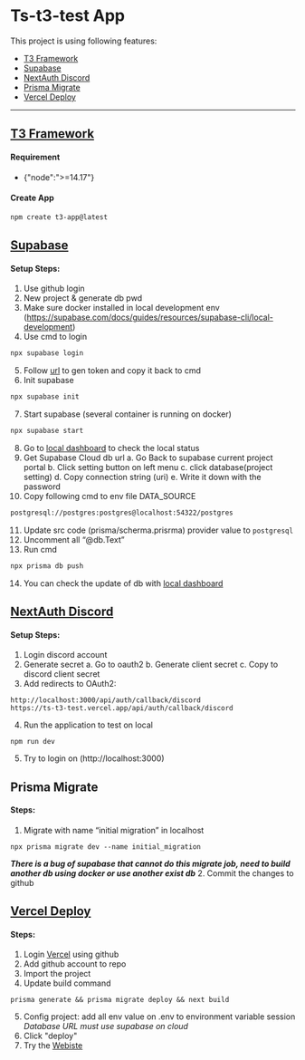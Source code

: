 # Ts-t3-test App

This project is using following features:

- [T3 Framework](#t3-framework)
- [Supabase](#supabase)
- [NextAuth Discord](#nextauth-discord)
- [Prisma Migrate](#prisma-migrate)
- [Vercel Deploy](#vercel-deploy)

---

## [T3 Framework](https://create.t3.gg/)

#### Requirement

- {"node":">=14.17"}

#### Create App

```sh
npm create t3-app@latest
```

## [Supabase](https://supabase.com/)

#### Setup Steps:

1. Use github login
2. New project & generate db pwd
3. Make sure docker installed in local development env (https://supabase.com/docs/guides/resources/supabase-cli/local-development)
4. Use cmd to login
```sh
npx supabase login
```
5. Follow [url](https://app.supabase.com/account/tokens) to gen token and copy it back to cmd
6. Init supabase
```sh
npx supabase init
```
7. Start supabase (several container is running on docker)
```sh
npx supabase start
```
8. Go to [local dashboard](http://localhost:54323) to check the local status
9. Get Supabase Cloud db url
   a. Go Back to supabase current project portal
   b. Click setting button on left menu
   c. click database(project setting)
   d. Copy connection string (uri)
   e. Write it down with the password
10. Copy following cmd to env file DATA_SOURCE
```sh
postgresql://postgres:postgres@localhost:54322/postgres
```
11. Update src code (prisma/scherma.prisrma) provider value to `postgresql`
12. Uncomment all “@db.Text”
13. Run cmd
```sh
npx prisma db push
```
14. You can check the update of db with [local dashboard](localhost:54323)

## [NextAuth Discord](https://discord.com/developers/applications)

#### Setup Steps:

1. Login discord account
2. Generate secret
   a. Go to oauth2
   b. Generate client secret
   c. Copy to discord client secret
3. Add redirects to OAuth2:

```
http://localhost:3000/api/auth/callback/discord
https://ts-t3-test.vercel.app/api/auth/callback/discord
```

4. Run the application to test on local 
```
npm run dev
```
5. Try to login on (http://localhost:3000)

## Prisma Migrate

#### Steps:

1. Migrate with name “initial migration” in localhost 
```
npx prisma migrate dev --name initial_migration
```
   **_There is a bug of supabase that cannot do this migrate job, need to build another db using docker or use another exist db_**
2. Commit the changes to github

## [Vercel Deploy](https://vercel.com/)

#### Steps:

1. Login [Vercel](https://vercel.com/new) using github
2. Add github account to repo
3. Import the project
4. Update build command 
```
prisma generate && prisma migrate deploy && next build
```
5. Config project: add all env value on .env to environment variable session
   _Database URL must use supabase on cloud_
6. Click "deploy"
7. Try the [Webiste](https://ts-t3-test.vercel.app/)
